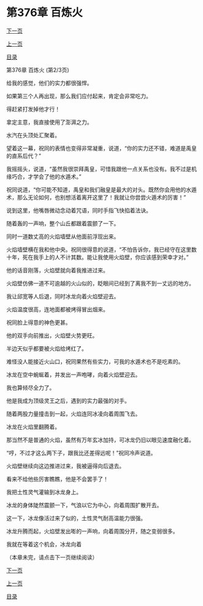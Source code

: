 <h1>第376章   百炼火</h1>
            <div><p><a href="./1127_%E7%AC%AC376%E7%AB%A0_%E7%99%BE%E7%82%BC%E7%81%AB.md">下一页</a></p><p><a href="./1125_%E7%AC%AC376%E7%AB%A0_%E7%99%BE%E7%82%BC%E7%81%AB.md">上一页</a></p><p><a href="../">目录</a></p></div>
            <div><p>第376章   百炼火 (第2/3页)</p><p>给我的感觉，他们的实力都很强悍。</p><p>如果第三个人再出现，那么我们应付起来，肯定会非常吃力。</p><p>得赶紧打发掉他才行！</p><p>拿定主意，我直接使用了澎湃之力。</p><p>水汽在头顶处汇聚着。</p><p>望着这一幕，祝同的表情也变得非常凝重，说道，“你的实力还不错，难道是禹皇的直系后代？”</p><p>我摇摇头，说道，“虽然我很崇拜禹皇，可惜我跟他一点关系也没有。我不过是机缘巧合，才学会了他的水遁术。”</p><p>祝同说道，“你可能不知道，禹皇和我们融皇是最大的对头。既然你会用他的水遁术，那么无论如何，也别想活着离开这里了！我就让你尝尝火遁术的厉害！”</p><p>说到这里，他嘴唇微动念动着咒语，同时手指飞快掐着法诀。</p><p>随着轰的一声响，整个山丘都跟着震颤了一下。</p><p>同时一道数丈高的火焰墙壁从他面前浮现出来。</p><p>火焰墙壁横在我和他中央。祝同很得意的说道，“不怕告诉你，我已经守在这里数十年，死在我手上的人不计其数。能让我使用火焰壁，你应该感到荣幸才对。”</p><p>他的话音刚落，火焰壁就向着我推进过来。</p><p>火焰壁仿佛一道不可逾越的火山似的，眨眼间已经到了离我不到一丈远的地方。</p><p>我让邱宽等人后退，同时冰龙向着火焰壁迎去。</p><p>火焰温度很高，连地面都被烤得冒出烟来。</p><p>祝同脸上得意的神色更甚。</p><p>他的双手向前推出，火焰壁火势更旺。</p><p>半边天似乎都要被火焰给烤红了。</p><p>难怪没人能接近火山口，祝同果然有些实力，可我的水遁术也不是吃素的。</p><p>冰龙在空中蜿蜒着，并发出一声咆哮，向着火焰壁迎去。</p><p>我也算倾尽全力了。</p><p>他是我成为顶级灵王之后，遇到的实力最强的对手。</p><p>随着两股力量撞击到一起，火焰连同冰凌向着周围飞去。</p><p>冰龙在火焰里翻腾着。</p><p>那当然不是普通的火焰，虽然有万年玄冰加持，可冰龙仍旧以眼见速度融化着。</p><p>“哼，不过才这么两下子，跟我比还差得远呢！”祝同冷声说道。</p><p>火焰壁继续向这边推进过来，我被逼得向后退去。</p><p>看来不给他些厉害瞧瞧，他是不会罢手了！</p><p>我把土性灵气灌输到冰龙身上。</p><p>冰龙的身体陡然震颤一下，气浪以它为中心，向着周围扩散开去。</p><p>这一下，冰龙像活过来了似的，土性灵气耐高温能力很强。</p><p>冰龙升腾而起，火焰壁发出嘭的一声响，向着周围分开，随之变弱很多。</p><p>我就在等着这个机会，冰龙向着</p><p>（本章未完，请点击下一页继续阅读）</p></div>
            <div><p><a href="./1127_%E7%AC%AC376%E7%AB%A0_%E7%99%BE%E7%82%BC%E7%81%AB.md">下一页</a></p><p><a href="./1125_%E7%AC%AC376%E7%AB%A0_%E7%99%BE%E7%82%BC%E7%81%AB.md">上一页</a></p><p><a href="../">目录</a></p></div>